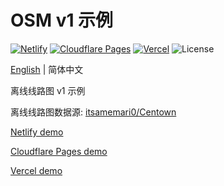 # OSM v1 示例
[![Netlify](http://img.shields.io/netlify/0add044d-e962-42a2-8f2f-1fd918d57bc4?style=flat-square&logo=netlify&logoColor=white&label=Netlify)](//mtr-osm-example-v1.netlify.app)
[![Cloudflare Pages](https://badge.gteh.top/?url=http%3A%2F%2Fmtr-osm-example-v1.pages.dev&style=flat-square&logo=cloudflare&name=Cloudflare+Pages&logoColor=white)](//mtr-osm-example-v1.pages.dev)
[![Vercel](https://badge.gteh.top/vercel/mtr-osm-example-v1?style=flat-square&name=Vercel)](//mtr-osm-example-v1.vercel.app)
![License](https://img.shields.io/badge/License-MIT-blue?style=flat-square)

[English](//github.com/MTR-Offline-System-Map/example-v1/blob/main/README.md) | 简体中文

离线线路图 v1 示例

离线线路图数据源: [itsamemari0/Centown](//github.com/itsamemari0/Centown)

[Netlify demo](//mtr-osm-example-v1.netlify.app/zh-Hans/)

[Cloudflare Pages demo](//mtr-osm-example-v1.pages.dev/zh-Hans/)

[Vercel demo](//mtr-osm-example-v1.vercel.app/zh-Hans/)

